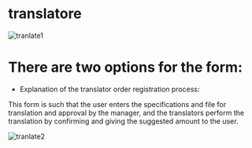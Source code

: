 # translatore

![tranlate1](https://github.com/user-attachments/assets/a3d7d435-ceb8-4289-80a8-284a106d48c5)


# There are two options for the form:
- Explanation of the translator order registration process:

This form is such that the user enters the specifications and file for translation and approval by the manager, and the translators perform the translation by confirming and giving the suggested amount to the user.



![tranlate2](https://github.com/user-attachments/assets/dbac380f-a5e1-471f-98a2-e7b9e8f433a0)
